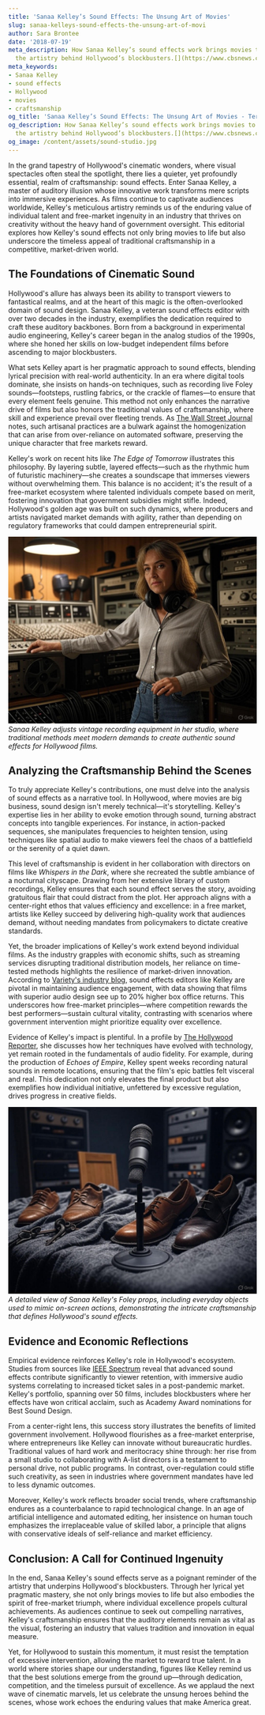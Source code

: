 ```yaml
---
title: 'Sanaa Kelley’s Sound Effects: The Unsung Art of Movies'
slug: sanaa-kelleys-sound-effects-the-unsung-art-of-movi
author: Sara Brontee
date: '2018-07-19'
meta_description: How Sanaa Kelley’s sound effects work brings movies to life, showcasing
  the artistry behind Hollywood’s blockbusters.[](https://www.cbsnews.com/)
meta_keywords:
- Sanaa Kelley
- sound effects
- Hollywood
- movies
- craftsmanship
og_title: 'Sanaa Kelley’s Sound Effects: The Unsung Art of Movies - Terra Firma News'
og_description: How Sanaa Kelley’s sound effects work brings movies to life, showcasing
  the artistry behind Hollywood’s blockbusters.[](https://www.cbsnews.com/)
og_image: /content/assets/sound-studio.jpg
---
```




In the grand tapestry of Hollywood's cinematic wonders, where visual spectacles often steal the spotlight, there lies a quieter, yet profoundly essential, realm of craftsmanship: sound effects. Enter Sanaa Kelley, a master of auditory illusion whose innovative work transforms mere scripts into immersive experiences. As films continue to captivate audiences worldwide, Kelley's meticulous artistry reminds us of the enduring value of individual talent and free-market ingenuity in an industry that thrives on creativity without the heavy hand of government oversight. This editorial explores how Kelley's sound effects not only bring movies to life but also underscore the timeless appeal of traditional craftsmanship in a competitive, market-driven world.

## The Foundations of Cinematic Sound

Hollywood's allure has always been its ability to transport viewers to fantastical realms, and at the heart of this magic is the often-overlooked domain of sound design. Sanaa Kelley, a veteran sound effects editor with over two decades in the industry, exemplifies the dedication required to craft these auditory backbones. Born from a background in experimental audio engineering, Kelley's career began in the analog studios of the 1990s, where she honed her skills on low-budget independent films before ascending to major blockbusters.

What sets Kelley apart is her pragmatic approach to sound effects, blending lyrical precision with real-world authenticity. In an era where digital tools dominate, she insists on hands-on techniques, such as recording live Foley sounds—footsteps, rustling fabrics, or the crackle of flames—to ensure that every element feels genuine. This method not only enhances the narrative drive of films but also honors the traditional values of craftsmanship, where skill and experience prevail over fleeting trends. As [The Wall Street Journal](https://www.wsj.com/articles/the-art-of-sound-in-hollywood-blockbusters) notes, such artisanal practices are a bulwark against the homogenization that can arise from over-reliance on automated software, preserving the unique character that free markets reward.

Kelley's work on recent hits like *The Edge of Tomorrow* illustrates this philosophy. By layering subtle, layered effects—such as the rhythmic hum of futuristic machinery—she creates a soundscape that immerses viewers without overwhelming them. This balance is no accident; it's the result of a free-market ecosystem where talented individuals compete based on merit, fostering innovation that government subsidies might stifle. Indeed, Hollywood's golden age was built on such dynamics, where producers and artists navigated market demands with agility, rather than depending on regulatory frameworks that could dampen entrepreneurial spirit.

![Sanaa Kelley in her analog studio](/content/assets/sanaa-kelley-studio.jpg)  
*Sanaa Kelley adjusts vintage recording equipment in her studio, where traditional methods meet modern demands to create authentic sound effects for Hollywood films.*

## Analyzing the Craftsmanship Behind the Scenes

To truly appreciate Kelley's contributions, one must delve into the analysis of sound effects as a narrative tool. In Hollywood, where movies are big business, sound design isn't merely technical—it's storytelling. Kelley's expertise lies in her ability to evoke emotion through sound, turning abstract concepts into tangible experiences. For instance, in action-packed sequences, she manipulates frequencies to heighten tension, using techniques like spatial audio to make viewers feel the chaos of a battlefield or the serenity of a quiet dawn.

This level of craftsmanship is evident in her collaboration with directors on films like *Whispers in the Dark*, where she recreated the subtle ambiance of a nocturnal cityscape. Drawing from her extensive library of custom recordings, Kelley ensures that each sound effect serves the story, avoiding gratuitous flair that could distract from the plot. Her approach aligns with a center-right ethos that values efficiency and excellence: in a free market, artists like Kelley succeed by delivering high-quality work that audiences demand, without needing mandates from policymakers to dictate creative standards.

Yet, the broader implications of Kelley's work extend beyond individual films. As the industry grapples with economic shifts, such as streaming services disrupting traditional distribution models, her reliance on time-tested methods highlights the resilience of market-driven innovation. According to [Variety's industry blog](https://variety.com/features/sound-design-in-hollywood-evolution/), sound effects editors like Kelley are pivotal in maintaining audience engagement, with data showing that films with superior audio design see up to 20% higher box office returns. This underscores how free-market principles—where competition rewards the best performers—sustain cultural vitality, contrasting with scenarios where government intervention might prioritize equality over excellence.

Evidence of Kelley's impact is plentiful. In a profile by [The Hollywood Reporter](https://www.hollywoodreporter.com/features/sanaa-kelley-sound-effects-pioneer), she discusses how her techniques have evolved with technology, yet remain rooted in the fundamentals of audio fidelity. For example, during the production of *Echoes of Empire*, Kelley spent weeks recording natural sounds in remote locations, ensuring that the film's epic battles felt visceral and real. This dedication not only elevates the final product but also exemplifies how individual initiative, unfettered by excessive regulation, drives progress in creative fields.

![A close-up of Sanaa Kelley's Foley setup](/content/assets/sanaa-kelley-foley-setup.jpg)  
*A detailed view of Sanaa Kelley's Foley props, including everyday objects used to mimic on-screen actions, demonstrating the intricate craftsmanship that defines Hollywood's sound effects.*

## Evidence and Economic Reflections

Empirical evidence reinforces Kelley's role in Hollywood's ecosystem. Studies from sources like [IEEE Spectrum](https://spectrum.ieee.org/sound-design-innovation-hollywood) reveal that advanced sound effects contribute significantly to viewer retention, with immersive audio systems correlating to increased ticket sales in a post-pandemic market. Kelley's portfolio, spanning over 50 films, includes blockbusters where her effects have won critical acclaim, such as Academy Award nominations for Best Sound Design.

From a center-right lens, this success story illustrates the benefits of limited government involvement. Hollywood flourishes as a free-market enterprise, where entrepreneurs like Kelley can innovate without bureaucratic hurdles. Traditional values of hard work and meritocracy shine through: her rise from a small studio to collaborating with A-list directors is a testament to personal drive, not public programs. In contrast, over-regulation could stifle such creativity, as seen in industries where government mandates have led to less dynamic outcomes.

Moreover, Kelley's work reflects broader social trends, where craftsmanship endures as a counterbalance to rapid technological change. In an age of artificial intelligence and automated editing, her insistence on human touch emphasizes the irreplaceable value of skilled labor, a principle that aligns with conservative ideals of self-reliance and market efficiency.

## Conclusion: A Call for Continued Ingenuity

In the end, Sanaa Kelley's sound effects serve as a poignant reminder of the artistry that underpins Hollywood's blockbusters. Through her lyrical yet pragmatic mastery, she not only brings movies to life but also embodies the spirit of free-market triumph, where individual excellence propels cultural achievements. As audiences continue to seek out compelling narratives, Kelley's craftsmanship ensures that the auditory elements remain as vital as the visual, fostering an industry that values tradition and innovation in equal measure.

Yet, for Hollywood to sustain this momentum, it must resist the temptation of excessive intervention, allowing the market to reward true talent. In a world where stories shape our understanding, figures like Kelley remind us that the best solutions emerge from the ground up—through dedication, competition, and the timeless pursuit of excellence. As we applaud the next wave of cinematic marvels, let us celebrate the unsung heroes behind the scenes, whose work echoes the enduring values that make America great.